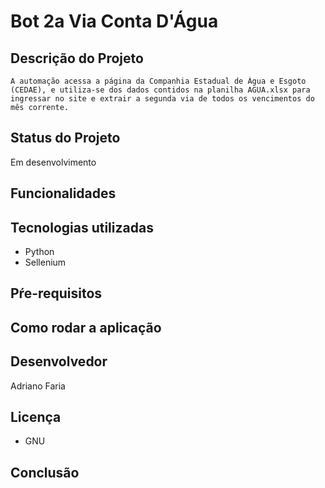 # Bot 2a Via Conta D'Água
    
## Descrição do Projeto
    A automação acessa a página da Companhia Estadual de Água e Esgoto (CEDAE), e utiliza-se dos dados contidos na planilha AGUA.xlsx para ingressar no site e extrair a segunda via de todos os vencimentos do mês corrente.

## Status do Projeto
Em desenvolvimento

## Funcionalidades
    
## Tecnologias utilizadas
- Python
- Sellenium

## Pŕe-requisitos

## Como rodar a aplicação
    
## Desenvolvedor
Adriano Faria

## Licença
- GNU

## Conclusão
